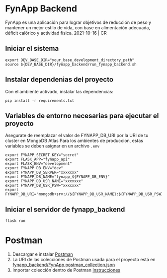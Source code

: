 # FynApp Backend
FynApp es una aplicación para lograr objetivos de reducción de peso y mantener un mejor estilo de vida, con base en alimentación adecuada, déficit calórico y actividad física.
2021-10-16 | CR

## Iniciar el sistema
```
export DEV_BASE_DIR="your_base_development_directory_path"
source ${DEV_BASE_DIR}/fynapp_backend/run_fynapp_backend.sh
```

## Instalar dependenias del proyecto
Con el ambiente activado, instalar las dependencias:
```
pip install -r requirements.txt
```

## Variables de entorno necesarias para ejecutar el proyecto
Asegurate de reemplazar el valor de FYNAPP_DB_URI por la URI de tu cluster en MongoDB Atlas
Para los ambientes de produccion, estas variables se deben asignar en un archivo `.env`
```
export FYNAPP_SECRET_KEY="secret"
export FLASK_APP="fynapp_api"
export FLASK_ENV="development"
export FYNAPP_DB_ENV="dev"
export FYNAPP_DB_SERVER="xxxxxxx"
export FYNAPP_DB_NAME="fynapp_${FYNAPP_DB_ENV}"
export FYNAPP_DB_USR_NAME="xxxxxxx"
export FYNAPP_DB_USR_PSW="xxxxxxx"
export FYNAPP_DB_URI="mongodb+srv://${FYNAPP_DB_USR_NAME}:${FYNAPP_DB_USR_PSW}@${FYNAPP_DB_SERVER}"
```

## Iniciar el servidor de fynapp_backend
```
flask run
```

# Postman
1. Descargar e instalar [Postman](https://www.getpostman.com/downloads/)
2. La URI de las colecciones de Postman usada para el proyecto está en [fynapp_backend/FynApp.postman_collection.json](https://gitlab.com/tomkat-cr/fynapp_backend/-/raw/main/postman_collection.json)
3. Importar colección dentro de Postman [Instrucciones](https://learning.getpostman.com/docs/postman/collections/data_formats/#exporting-and-importing-postman-data)
